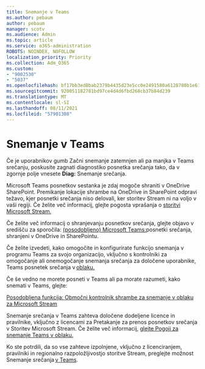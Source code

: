 ```yaml
---
title: Snemanje v Teams
ms.author: pebaum
author: pebaum
manager: scotv
ms.audience: Admin
ms.topic: article
ms.service: o365-administration
ROBOTS: NOINDEX, NOFOLLOW
localization_priority: Priority
ms.collection: Adm_O365
ms.custom:
- "9002530"
- "5037"
ms.openlocfilehash: bf17bb3ed8bab2379b4435d23e5cc0e2491580a6128780b1e6166513e54c6abd
ms.sourcegitcommit: 920051182781bd97ce4d4d6fbd268cb37b84d239
ms.translationtype: MT
ms.contentlocale: sl-SI
ms.lasthandoff: 08/11/2021
ms.locfileid: "57901308"
---
```

# <a name="recording-in-teams"></a>Snemanje v Teams

Če je uporabnikov  gumb Začni snemanje zatemnjen ali pa manjka v Teams srečanju, poskusite zagnati diagnostiko posnetka srečanja tako, da v zgornje polje vnesete **Diag:** Snemanje srečanja. 

Microsoft Teams posnetkov sestanka je zdaj mogoče shraniti v OneDrive SharePoint. Premikanje lokacije shrambe na OneDrive in SharePoint odpravi težavo, kjer posnetki srečanja niso delovali, ker storitev Stream ni na voljo v vaši regiji. Če želite več informacij, glejte pogosta vprašanja o [storitvi Microsoft Stream.](https://docs.microsoft.com/stream/faq#which-regions-does-microsoft-stream-host-my-data-in)

Če želite več informacij o shranjevanju posnetkov srečanja, glejte objavo v središču za sporočila: [(posodobljeno) Microsoft Teams:](https://portal.microsoft.com/Adminportal/Home?ref=MessageCenter&id=MC222640)posnetki srečanja, shranjeni v OneDrive in SharePointu.

Če želite izvedeti, kako omogočite in konfigurirate funkcijo snemanja v programu Teams za svojo organizacijo, vključno s kontrolniki za omogočanje ali onemogočanje snemanja srečanja za določene uporabnike, Teams posnetek srečanja v [oblaku.](https://docs.microsoft.com/microsoftteams/cloud-recording) 

Če še vedno ne morete posneti v Teams ali pa morate razumeti, kako snemati v Teams, glejte: 

[Posodobljena funkcija: Območni kontrolnik shrambe za snemanje v oblaku za Microsoft Stream](https://admin.microsoft.com/AdminPortal/Home#/MessageCenter?id=MC214327)

Snemanje srečanja v Teams zahteva določene dodeljene licence in pravilnike, vključno z licencami za Pretakanje za prenos posnetkov srečanja v Storitev Microsoft Stream. Če želite več informacij, [glejte Pogoji za snemanje Teams v oblaku.](https://docs.microsoft.com/microsoftteams/cloud-recording#prerequisites-for-teams-cloud-meeting-recording)

Ko ste potrdili, da so vse zahteve izpolnjene, vključno z licenciranjem, pravilniki in regionalno razpoložljivostjo storitve Stream, preglejte možnost Snemanje srečanja [v Teams](https://support.office.com/article/34dfbe7f-b07d-4a27-b4c6-de62f1348c24). 